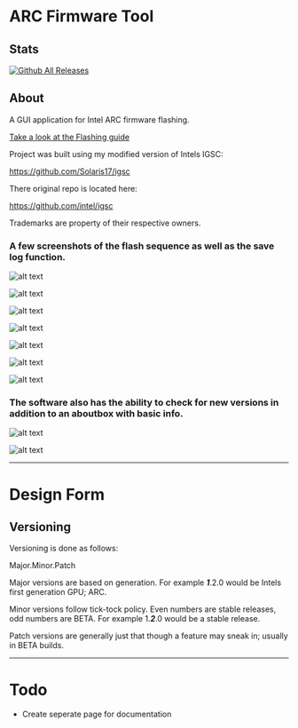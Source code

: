 # ARC Firmware Tool

## Stats

[![Github All Releases](https://img.shields.io/github/downloads/Solaris17/ARC-Firmware-Tool/total.svg)]()

## About

A GUI application for Intel ARC firmware flashing.

[Take a look at the Flashing guide](docs/guide.md)

Project was built using my modified version of Intels IGSC:

https://github.com/Solaris17/igsc

There original repo is located here: 

https://github.com/intel/igsc

Trademarks are property of their respective owners.

### A few screenshots of the flash sequence as well as the save log function.

![alt text](https://github.com/Solaris17/ARC-Firmware-Tool/blob/beta/pictures/main-window.png?raw=true)

![alt text](https://github.com/Solaris17/ARC-Firmware-Tool/blob/beta/pictures/device-scan.png?raw=true)

![alt text](https://github.com/Solaris17/ARC-Firmware-Tool/blob/beta/pictures/flash-start.png?raw=true)

![alt text](https://github.com/Solaris17/ARC-Firmware-Tool/blob/beta/pictures/flash-prog.png?raw=true)

![alt text](https://github.com/Solaris17/ARC-Firmware-Tool/blob/beta/pictures/save-log.png?raw=true)

![alt text](https://github.com/Solaris17/ARC-Firmware-Tool/blob/beta/pictures/save-done.png?raw=true)

![alt text](https://github.com/Solaris17/ARC-Firmware-Tool/blob/beta/pictures/flash-log.png?raw=true)

### The software also has the ability to check for new versions in addition to an aboutbox with basic info.

![alt text](https://github.com/Solaris17/ARC-Firmware-Tool/blob/beta/pictures/update-check.png?raw=true)

![alt text](https://github.com/Solaris17/ARC-Firmware-Tool/blob/beta/pictures/about-box.png?raw=true)

-----

# Design Form

## Versioning

Versioning is done as follows:

Major.Minor.Patch

Major versions are based on generation. For example **_1_**.2.0 would be Intels first generation GPU; ARC.

Minor versions follow tick-tock policy. Even numbers are stable releases, odd numbers are BETA. For example 1.**_2_**.0 would be a stable release.

Patch versions are generally just that though a feature may sneak in; usually in BETA builds.

-----

# Todo
- Create seperate page for documentation